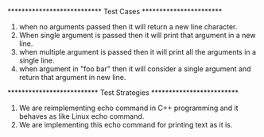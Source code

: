 ***************************       Test Cases            ***********************

1. when no arguments passed then it will return a new line character.
2. When single argument is passed then it will print that argument in a new line.
3. when multiple argument is passed then it  will print all the arguments in a single line.
4. when argument in "foo bar" then it will consider a single argument and return that argument in new line.

**************************       Test Strategies         *************************

1. We are reimplementing echo command in C++ programming and it behaves as like Linux echo command.
2. We are implementing this echo command for printing text as it is.
